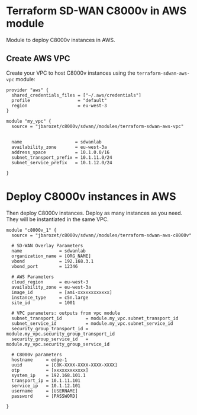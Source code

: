 # Terraform SD-WAN C8000v in AWS module

Module to deploy C8000v instances in AWS.

## Create AWS VPC

Create your VPC to host C8000v instances using the `terraform-sdwan-aws-vpc` module:

```hcl
provider "aws" {
  shared_credentials_files = ["~/.aws/credentials"]
  profile                  = "default"
  region                   = eu-west-3
}

module "my_vpc" {
  source = "jbarozet/c8000v/sdwan//modules/terraform-sdwan-aws-vpc"


  name                    = sdwanlab
  availability_zone       = eu-west-3a
  address_space           = 10.1.0.0/16
  subnet_transport_prefix = 10.1.11.0/24
  subnet_service_prefix   = 10.1.12.0/24

}
```

# Deploy C8000v instances in AWS

Then deploy C8000v instances.
Deploy as many instances as you need. They will be instantiated in the same VPC.

```hcl
module "c8000v_1" {
  source = "jbarozet/c8000v/sdwan//modules/terraform-sdwan-aws-c8000v"

  # SD-WAN Overlay Parameters
  name              = sdwanlab
  organization_name = [ORG_NAME]
  vbond             = 192.168.3.1
  vbond_port        = 12346

  # AWS Parameters
  cloud_region      = eu-west-3
  availability_zone = eu-west-3a
  image_id          = [ami-xxxxxxxxxxxx]
  instance_type     = c5n.large
  site_id           = 1001

  # VPC parameters: outputs from vpc module
  subnet_transport_id         = module.my_vpc.subnet_transport_id
  subnet_service_id           = module.my_vpc.subnet_service_id
  security_group_transport_id = module.my_vpc.security_group_transport_id
  security_group_service_id   = module.my_vpc.security_group_service_id

  # C8000v parameters
  hostname     = edge-1
  uuid         = [C8K-XXXX-XXXX-XXXX-XXXX]
  otp          = [xxxxxxxxxxxx]
  system_ip    = 192.168.101.1
  transport_ip = 10.1.11.101
  service_ip   = 10.1.12.101
  username     = [USERNAME]
  password     = [PASSWORD]

}
```
